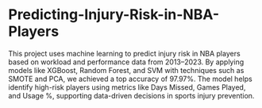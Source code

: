 # Predicting-Injury-Risk-in-NBA-Players
This project uses machine learning to predict injury risk in NBA players based on workload and performance data from 2013–2023. By applying models like XGBoost, Random Forest, and SVM with techniques such as SMOTE and PCA, we achieved a top accuracy of 97.97%. The model helps identify high-risk players using metrics like Days Missed, Games Played, and Usage %, supporting data-driven decisions in sports injury prevention.
